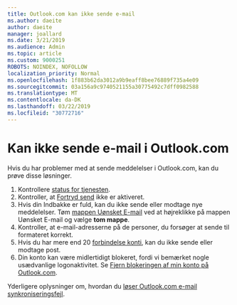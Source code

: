 ```yaml
---
title: Outlook.com kan ikke sende e-mail
ms.author: daeite
author: daeite
manager: joallard
ms.date: 3/21/2019
ms.audience: Admin
ms.topic: article
ms.custom: 9000251
ROBOTS: NOINDEX, NOFOLLOW
localization_priority: Normal
ms.openlocfilehash: 1f883b62da3012a9b9eaff8bee76889f735a4e09
ms.sourcegitcommit: 03a156a9c9740521155a30775492c7dff0982588
ms.translationtype: MT
ms.contentlocale: da-DK
ms.lasthandoff: 03/22/2019
ms.locfileid: "30772716"
---
```

# <a name="cant-send-email-in-outlookcom"></a>Kan ikke sende e-mail i Outlook.com

Hvis du har problemer med at sende meddelelser i Outlook.com, kan du prøve disse løsninger.

1. Kontrollere [status for tjenesten](https://go.microsoft.com/fwlink/p/?linkid=837482).
1. Kontroller, at [Fortryd send](https://outlook.live.com/mail/options/mail/messageContent/undoSend) ikke er aktiveret.
1. Hvis din Indbakke er fuld, kan du ikke sende eller modtage nye meddelelser. Tøm [mappen Uønsket E-mail](https://outlook.live.com/mail/junkemail) ved at højreklikke på mappen Uønsket E-mail og vælge **tom mappe**.
1. Kontroller, at e-mail-adresserne på de personer, du forsøger at sende til formateret korrekt.
1. Hvis du har mere end 20 [forbindelse konti](https://outlook.live.com/mail/options/mail/accounts/connected), kan du ikke sende eller modtage post.
1. Din konto kan være midlertidigt blokeret, fordi vi bemærket nogle usædvanlige logonaktivitet. Se [Fjern blokeringen af min konto på Outlook.com](https://support.office.com/article/f4ad2701-d166-4d8b-8a6a-9af2a1f8a4c4).

Yderligere oplysninger om, hvordan du [løser Outlook.com e-mail synkroniseringsfejl](https://support.office.com/article/d39e3341-8d79-4bf1-b3c7-ded602233642).